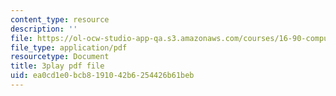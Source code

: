 ```yaml
---
content_type: resource
description: ''
file: https://ol-ocw-studio-app-qa.s3.amazonaws.com/courses/16-90-computational-methods-in-aerospace-engineering-spring-2014/ea0cd1e0bcb8191042b6254426b61beb_DZtkqqY2Jn4.pdf
file_type: application/pdf
resourcetype: Document
title: 3play pdf file
uid: ea0cd1e0-bcb8-1910-42b6-254426b61beb
---
```

